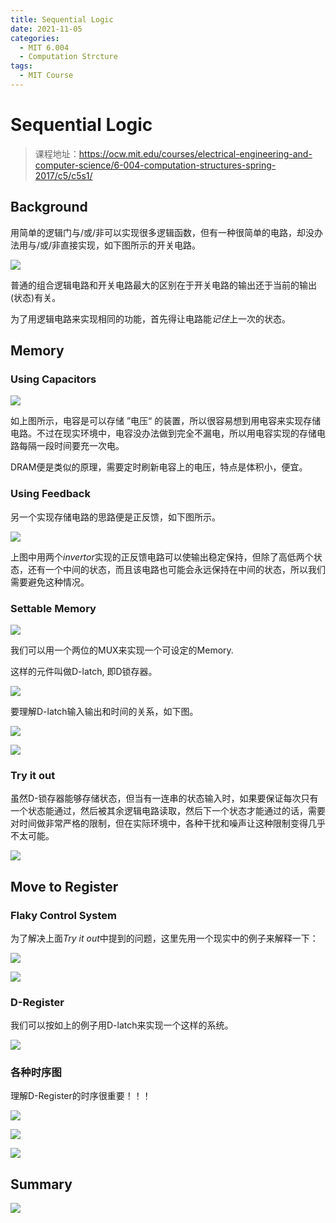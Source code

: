 ```yaml
---
title: Sequential Logic
date: 2021-11-05
categories:
  - MIT 6.004
  - Computation Strcture
tags:
  - MIT Course
---
```


# Sequential Logic

> 课程地址：https://ocw.mit.edu/courses/electrical-engineering-and-computer-science/6-004-computation-structures-spring-2017/c5/c5s1/

## Background

用简单的逻辑门与/或/非可以实现很多逻辑函数，但有一种很简单的电路，却没办法用与/或/非直接实现，如下图所示的开关电路。

![](/posts/computation-structure/simple-switch.png)

普通的组合逻辑电路和开关电路最大的区别在于开关电路的输出还于当前的输出(状态)有关。

为了用逻辑电路来实现相同的功能，首先得让电路能*记住*上一次的状态。

## Memory

### Using Capacitors

![](/posts/computation-structure/memory-capacitor.png)

如上图所示，电容是可以存储 ”电压“ 的装置，所以很容易想到用电容来实现存储电路。不过在现实环境中，电容没办法做到完全不漏电，所以用电容实现的存储电路每隔一段时间要充一次电。

DRAM便是类似的原理，需要定时刷新电容上的电压，特点是体积小，便宜。

### Using Feedback

另一个实现存储电路的思路便是正反馈，如下图所示。

![](/posts/computation-structure/memory-feedback.png)

上图中用两个*invertor*实现的正反馈电路可以使输出稳定保持，但除了高低两个状态，还有一个中间的状态，而且该电路也可能会永远保持在中间的状态，所以我们需要避免这种情况。

### Settable Memory

![](/posts/computation-structure/settable-memory-element.png)

我们可以用一个两位的MUX来实现一个可设定的Memory.

这样的元件叫做D-latch, 即D锁存器。

![](/posts/computation-structure/d-latch.png)

要理解D-latch输入输出和时间的关系，如下图。

![](/posts/computation-structure/plea-for-lenience.png)

![](/posts/computation-structure/little-displine-for-d-latch.png)

### Try it out

虽然D-锁存器能够存储状态，但当有一连串的状态输入时，如果要保证每次只有一个状态能通过，然后被其余逻辑电路读取，然后下一个状态才能通过的话，需要对时间做非常严格的限制，但在实际环境中，各种干扰和噪声让这种限制变得几乎不太可能。

![](/posts/computation-structure/try-it-out.png)

## Move to Register

### Flaky Control System

为了解决上面*Try it out*中提到的问题，这里先用一个现实中的例子来解释一下：

![](/posts/computation-structure/flaky-control-system-1.png)

![](/posts/computation-structure/flaky-control-system-2.png)

### D-Register

我们可以按如上的例子用D-latch来实现一个这样的系统。

![](/posts/computation-structure/d-register.png)

### 各种时序图

理解D-Register的时序很重要！！！

![](/posts/computation-structure/D-Register-waveforms.png)

![](/posts/computation-structure/D-Register-hold-time.png)

![](/posts/computation-structure/D-Register-timeing-1.png)

## Summary

![](/posts/computation-structure/sequential-logic-summary.png)
